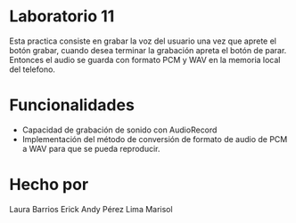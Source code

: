# Laboratorio 11
Esta practica consiste en grabar la voz del usuario una vez que aprete el botón grabar, cuando desea terminar la grabación apreta el botón de parar. Entonces el audio se guarda con formato PCM y WAV en la memoria local del telefono.

# Funcionalidades
- Capacidad de grabación de sonido con AudioRecord
- Implementación del método de conversión de formato de audio de PCM a WAV para que se pueda reproducir.

# Hecho por
Laura Barrios Erick Andy
Pérez Lima Marisol
